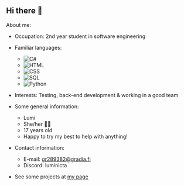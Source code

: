 
## Hi there 👋

About me:
- Occupation: 2nd year student in software engineering
- Familiar languages: 
    - ![C#](https://img.shields.io/badge/C%23-%23239120.svg?style=flat&logo=csharp&logoColor=white)
    - ![HTML](https://img.shields.io/badge/HTML-%23E34F26.svg?style=flat&logo=html5&logoColor=white)
    - ![CSS](https://img.shields.io/badge/CSS-%231572B6.svg?style=flat&logo=css3&logoColor=white)
    - ![SQL](https://img.shields.io/badge/SQL-%23CC2927.svg?style=flat&logo=microsoftsqlserver&logoColor=white)
    - ![Python](https://img.shields.io/badge/Python-%233776AB.svg?style=flat&logo=python&logoColor=white)

- Interests: Testing, back-end development & working in a good team
- Some general information:
    - Lumi
    - She/her 🏳️‍⚧️
    - 17 years old
    - Happy to try my best to help with anything!
- Contact information:
    - E-mail: gr289382@gradia.fi
    - Discord: luminicta
- See some projects at [my page](https://luminicta.github.io)
<!--
**Luminicta/Luminicta** is a ✨ _special_ ✨ repository because its `README.md` (this file) appears on your GitHub profile.

Here are some ideas to get you started:

- 🔭 I’m currently working on ...
- 🌱 I’m currently learning ...
- 👯 I’m looking to collaborate on ...
- 🤔 I’m looking for help with ...
- 💬 Ask me about ...
- 📫 How to reach me: ...
- 😄 Pronouns: ...
- ⚡ Fun fact: ...
-->

